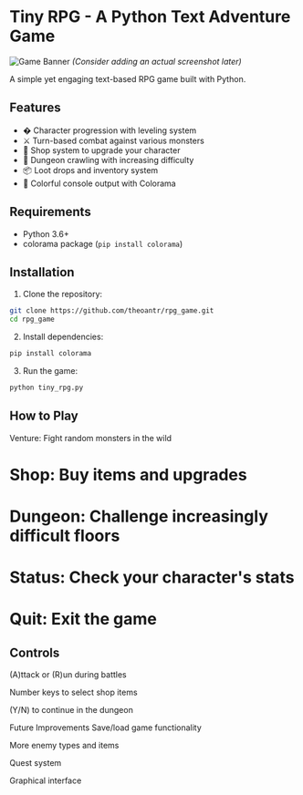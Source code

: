 # Tiny RPG - A Python Text Adventure Game

![Game Banner](https://via.placeholder.com/800x200?text=Tiny+RPG+Adventure) *(Consider adding an actual screenshot later)*

A simple yet engaging text-based RPG game built with Python.

## Features
- � Character progression with leveling system
- ⚔️ Turn-based combat against various monsters
- 🏦 Shop system to upgrade your character
- 🏰 Dungeon crawling with increasing difficulty
- 📦 Loot drops and inventory system
- 🎨 Colorful console output with Colorama

## Requirements
- Python 3.6+
- colorama package (`pip install colorama`)

## Installation
1. Clone the repository:
```bash
git clone https://github.com/theoantr/rpg_game.git
cd rpg_game
```
2. Install dependencies:
```bash
pip install colorama
```
3. Run the game:
```bash
python tiny_rpg.py
```

## How to Play
Venture: Fight random monsters in the wild

# Shop: Buy items and upgrades

# Dungeon: Challenge increasingly difficult floors

# Status: Check your character's stats

# Quit: Exit the game

## Controls
(A)ttack or (R)un during battles

Number keys to select shop items

(Y/N) to continue in the dungeon

Future Improvements
Save/load game functionality

More enemy types and items

Quest system

Graphical interface
